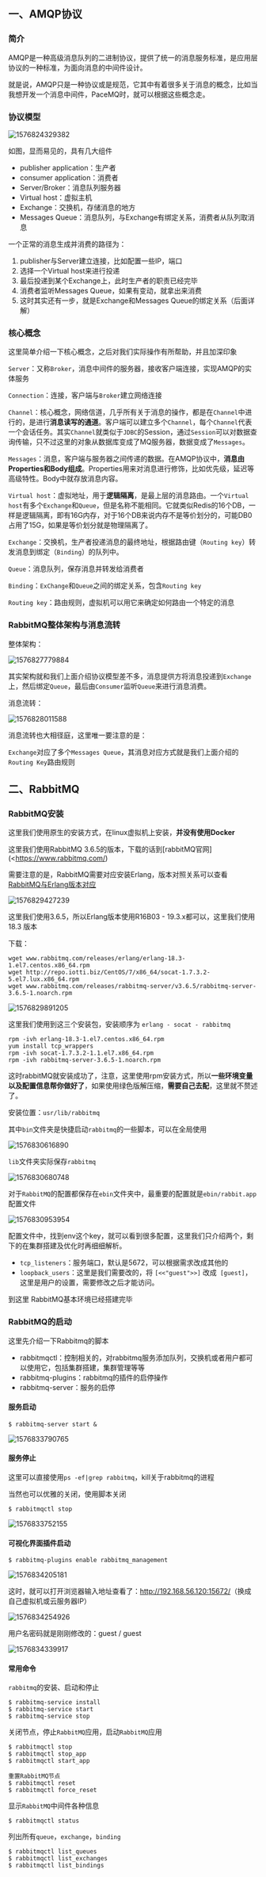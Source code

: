 ## 一、AMQP协议

### 简介

AMQP是一种高级消息队列的二进制协议，提供了统一的消息服务标准，是应用层协议的一种标准，为面向消息的中间件设计。

就是说，AMQP只是一种协议或是规范，它其中有着很多关于消息的概念，比如当我想开发一个消息中间件，PaceMQ时，就可以根据这些概念走。

### 协议模型

![1576824329382](../image/1576824329382.png)

如图，显而易见的，具有几大组件

- publisher application：生产者
- consumer application：消费者
- Server/Broker：消息队列服务器
- Virtual host：虚拟主机
- Exchange：交换机，存储消息的地方
- Messages Queue：消息队列，与Exchange有绑定关系，消费者从队列取消息

一个正常的消息生成并消费的路径为：

1. publisher与Server建立连接，比如配置一些IP，端口
2. 选择一个Virtual host来进行投递
3. 最后投递到某个Exchange上，此时生产者的职责已经完毕
4. 消费者监听Messages Queue，如果有变动，就拿出来消费
5. 这时其实还有一步，就是Exchange和Messages Queue的绑定关系（后面详解）

### 核心概念

这里简单介绍一下核心概念，之后对我们实际操作有所帮助，并且加深印象

`Server`：又称`Broker`，消息中间件的服务器，接收客户端连接，实现AMQP的实体服务

`Connection`：连接，客户端与`Broker`建立网络连接

`Channel`：核心概念，网络信道，几乎所有关于消息的操作，都是在`Channel`中进行的，是进行**消息读写的通道**。客户端可以建立多个`Channel`，每个`Channel`代表一个会话任务。其实`Channel`就类似于`JDBC`的Session，通过`Session`可以对数据查询传输，只不过这里的对象从数据库变成了MQ服务器，数据变成了`Messages`。

`Messages`：消息，客户端与服务器之间传递的数据。在AMQP协议中，**消息由Properties和Body组成**。Properties用来对消息进行修饰，比如优先级，延迟等高级特性。Body中就存放消息内容。

`Virtual host`：虚拟地址，用于**逻辑隔离**，是最上层的消息路由。一个`Virtual host`有多个`Exchange`和`Queue`，但是名称不能相同。它就类似Redis的16个DB，一样是逻辑隔离，即有16G内存，对于16个DB来说内存不是等价划分的，可能DB0占用了15G，如果是等价划分就是物理隔离了。

`Exchange`：交换机，生产者投递消息的最终地址，根据路由键（`Routing key`）转发消息到绑定（`Binding`）的队列中。

`Queue`：消息队列，保存消息并转发给消费者

`Binding`：`ExChange`和`Queue`之间的绑定关系，包含`Routing key`

`Routing key`：路由规则，虚拟机可以用它来确定如何路由一个特定的消息

### RabbitMQ整体架构与消息流转

整体架构：

![1576827779884](../image/1576827779884.png)

其实架构就和我们上面介绍协议模型差不多，消息提供方将消息投递到`Exchange`上，然后绑定`Queue`，最后由`Consumer`监听`Queue`来进行消息消费。

消息流转：

![1576828011588](../image/1576828011588.png)

消息流转也大相径庭，这里唯一要注意的是：

`Exchange`对应了多个`Messages Queue`，其消息对应方式就是我们上面介绍的`Routing Key`路由规则

## 二、RabbitMQ

### RabbitMQ安装

这里我们使用原生的安装方式，在linux虚拟机上安装，**并没有使用Docker**

这里我们使用RabbitMQ 3.6.5的版本，下载的话到[rabbitMQ官网](<https://www.rabbitmq.com/)

需要注意的是，RabbitMQ需要对应安装Erlang，版本对照关系可以查看[RabbitMQ与Erlang版本对应](https://www.rabbitmq.com/which-erlang.html)

![1576829427239](../image/1576829427239.png)

这里我们使用3.6.5，所以Erlang版本使用R16B03 - 19.3.x都可以，这里我们使用 18.3 版本

下载：

```
wget www.rabbitmq.com/releases/erlang/erlang-18.3-1.el7.centos.x86_64.rpm
wget http://repo.iotti.biz/CentOS/7/x86_64/socat-1.7.3.2-5.el7.lux.x86_64.rpm
wget www.rabbitmq.com/releases/rabbitmq-server/v3.6.5/rabbitmq-server-3.6.5-1.noarch.rpm
```

![1576829891205](../image/1576830152790.png)

这里我们使用到这三个安装包，安装顺序为 `erlang - socat - rabbitmq`

```
rpm -ivh erlang-18.3-1.el7.centos.x86_64.rpm
yum install tcp_wrappers
rpm -ivh socat-1.7.3.2-1.1.el7.x86_64.rpm
rpm -ivh rabbitmq-server-3.6.5-1.noarch.rpm
```

这时rabbitMQ就安装成功了，注意，这里使用rpm安装方式，所以**一些环境变量以及配置信息帮你做好了**，如果使用绿色版解压缩，**需要自己去配**，这里就不赘述了。

安装位置：`usr/lib/rabbitmq`

其中`bin`文件夹是快捷启动`rabbitmq`的一些脚本，可以在全局使用

![1576830616890](../image/1576830616890.png)

`lib`文件夹实际保存`rabbitmq`

![1576830680748](../image/1576830680748.png)

对于`RabbitMQ`的配置都保存在`ebin`文件夹中，最重要的配置就是`ebin/rabbit.app`配置文件

![1576830953954](../image/1576830953954.png)

配置文件中，找到env这个key，就可以看到很多配置，这里我们只介绍两个，剩下的在集群搭建及优化时再细细解析。

- `tcp_listeners`：服务端口，默认是5672，可以根据需求改成其他的
- `loopback_users`：这里是我们需要改的，将 `[<<"guest">>]` 改成` [guest]`，这里是用户的设置，需要修改之后才能访问。

到这里 RabbitMQ基本环境已经搭建完毕

### RabbitMQ的启动

这里先介绍一下Rabbitmq的脚本

- rabbitmqctl：控制相关的，对rabbitmq服务添加队列，交换机或者用户都可以使用它，包括集群搭建，集群管理等等
- rabbitmq-plugins：rabbitmq的插件的启停操作
- rabbitmq-server：服务的启停

#### 服务启动

```
$ rabbitmq-server start &
```

![1576833790765](../image/1576833790765.png)

#### 服务停止

这里可以直接使用`ps -ef|grep rabbitmq`，kill关于rabbitmq的进程

当然也可以优雅的关闭，使用脚本关闭

```
$ rabbitmqctl stop
```

![1576833752155](../image/1576833752155.png)

#### 可视化界面插件启动

```
$ rabbitmq-plugins enable rabbitmq_management
```

![1576834205181](../image/1576834205181.png)

这时，就可以打开浏览器输入地址查看了：<http://192.168.56.120:15672/>（换成自己虚拟机或云服务器IP）

![1576834254926](../image/1576834254926.png)

用户名密码就是刚刚修改的：guest / guest

![1576834339917](../image/1576834339917.png)

#### 常用命令

`rabbitmq`的安装、启动和停止

```null
$ rabbitmq-service install
$ rabbitmq-service start
$ rabbitmq-service stop
```

关闭节点，停止`RabbitMQ`应用，启动`RabbitMQ`应用

```null
$ rabbitmqctl stop
$ rabbitmqctl stop_app
$ rabbitmqctl start_app

重置RabbitMQ节点
$ rabbitmqctl reset
$ rabbitmqctl force_reset
```

显示`RabbitMQ`中间件各种信息

```null
$ rabbitmqctl status
```

列出所有`queue`，`exchange`，`binding`

```null
$ rabbitmqctl list_queues
$ rabbitmqctl list_exchanges
$ rabbitmqctl list_bindings
```


